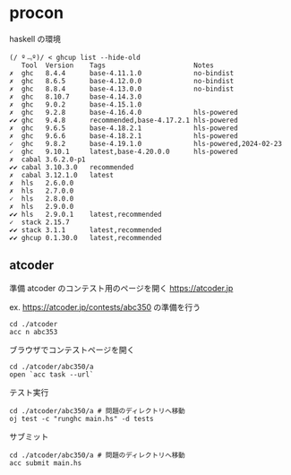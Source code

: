 # procon
haskell の環境

``` shell
(/ º﹃º)/ < ghcup list --hide-old
   Tool  Version    Tags                      Notes
✗  ghc   8.4.4      base-4.11.1.0             no-bindist
✗  ghc   8.6.5      base-4.12.0.0             no-bindist
✗  ghc   8.8.4      base-4.13.0.0             no-bindist
✗  ghc   8.10.7     base-4.14.3.0
✗  ghc   9.0.2      base-4.15.1.0
✗  ghc   9.2.8      base-4.16.4.0             hls-powered
✔✔ ghc   9.4.8      recommended,base-4.17.2.1 hls-powered
✗  ghc   9.6.5      base-4.18.2.1             hls-powered
✗  ghc   9.6.6      base-4.18.2.1             hls-powered
✓  ghc   9.8.2      base-4.19.1.0             hls-powered,2024-02-23
✓  ghc   9.10.1     latest,base-4.20.0.0      hls-powered
✗  cabal 3.6.2.0-p1
✔✔ cabal 3.10.3.0   recommended
✗  cabal 3.12.1.0   latest
✗  hls   2.6.0.0
✗  hls   2.7.0.0
✓  hls   2.8.0.0
✗  hls   2.9.0.0
✔✔ hls   2.9.0.1    latest,recommended
✓  stack 2.15.7
✔✔ stack 3.1.1      latest,recommended
✔✔ ghcup 0.1.30.0   latest,recommended
```

## atcoder

準備
atcoder のコンテスト用のページを開く
https://atcoder.jp

ex.
https://atcoder.jp/contests/abc350 の準備を行う

``` shell
cd ./atcoder
acc n abc353
```

ブラウザでコンテストページを開く
``` shell
cd ./atcoder/abc350/a
open `acc task --url`
```

テスト実行
``` shell
cd ./atcoder/abc350/a # 問題のディレクトリへ移動
oj test -c "runghc main.hs" -d tests
```

サブミット
``` shell
cd ./atcoder/abc350/a # 問題のディレクトリへ移動
acc submit main.hs
```
